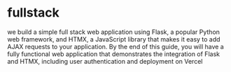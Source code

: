 # fullstack
 we  build a simple full stack web application using Flask, a popular Python web framework, and HTMX, a JavaScript library that makes it easy to add AJAX requests to your application. By the end of this guide, you will have a fully functional web application that demonstrates the integration of Flask and HTMX, including user authentication and deployment on Vercel
